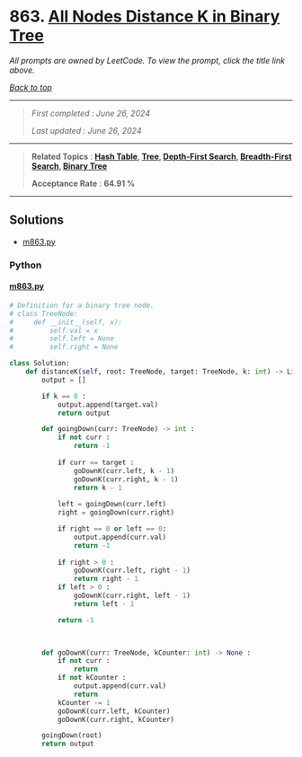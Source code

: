 # 863. [All Nodes Distance K in Binary Tree](<https://leetcode.com/problems/all-nodes-distance-k-in-binary-tree>)

*All prompts are owned by LeetCode. To view the prompt, click the title link above.*

*[Back to top](<../README.md>)*

------

> *First completed : June 26, 2024*
>
> *Last updated : June 26, 2024*

------

> **Related Topics** : **[Hash Table](<by_topic/Hash Table.md>), [Tree](<by_topic/Tree.md>), [Depth-First Search](<by_topic/Depth-First Search.md>), [Breadth-First Search](<by_topic/Breadth-First Search.md>), [Binary Tree](<by_topic/Binary Tree.md>)**
>
> **Acceptance Rate** : **64.91 %**

------

## Solutions

- [m863.py](<../my-submissions/m863.py>)
### Python
#### [m863.py](<../my-submissions/m863.py>)
```Python
# Definition for a binary tree node.
# class TreeNode:
#     def __init__(self, x):
#         self.val = x
#         self.left = None
#         self.right = None

class Solution:
    def distanceK(self, root: TreeNode, target: TreeNode, k: int) -> List[int]:
        output = []

        if k == 0 :
            output.append(target.val)
            return output

        def goingDown(curr: TreeNode) -> int :
            if not curr :
                return -1
            
            if curr == target :
                goDownK(curr.left, k - 1)
                goDownK(curr.right, k - 1)
                return k - 1
            
            left = goingDown(curr.left)
            right = goingDown(curr.right)

            if right == 0 or left == 0:
                output.append(curr.val)
                return -1
            
            if right > 0 :
                goDownK(curr.left, right - 1)
                return right - 1
            if left > 0 :
                goDownK(curr.right, left - 1)
                return left - 1

            return -1

                

        def goDownK(curr: TreeNode, kCounter: int) -> None :
            if not curr :
                return
            if not kCounter :
                output.append(curr.val)
                return
            kCounter -= 1
            goDownK(curr.left, kCounter)
            goDownK(curr.right, kCounter)

        goingDown(root)
        return output
```

